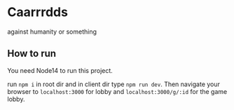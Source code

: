 # Caarrrdds
against humanity or something

## How to run
You need Node14 to run this project.

run `npm i` in root dir and in client dir
type `npm run dev`. Then navigate your browser to `localhost:3000` for lobby and `localhost:3000/g/:id` for the game lobby.
